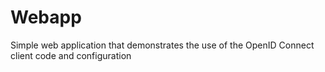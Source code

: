 Webapp
==============

Simple web application that demonstrates the use of the OpenID Connect client code and configuration
